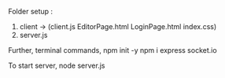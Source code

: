 Folder setup : 

1) client -> (client.js 
          EditorPage.html
          LoginPage.html
          index.css)
2) server.js

Further, terminal commands,
  npm init -y
  npm i express socket.io

To start server, node server.js
